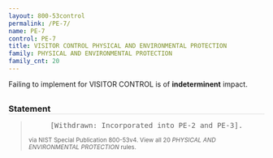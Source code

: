 ```yaml
---
layout: 800-53control
permalink: /PE-7/
name: PE-7
control: PE-7
title: VISITOR CONTROL PHYSICAL AND ENVIRONMENTAL PROTECTION
family: PHYSICAL AND ENVIRONMENTAL PROTECTION
family_cnt: 20
---
```

<p class="text-">Failing to implement for VISITOR CONTROL is of <b>indeterminent</b> impact.</p>

<h3 style="border-bottom:1px solid #ddd;margin:30px 0 8px 0;">Statement</h3>
<blockquote>
<pre>     [Withdrawn: Incorporated into PE-2 and PE-3]. 
</pre>
<p><small>via NIST Special Publication 800-53v4. View all 20 <i>PHYSICAL AND ENVIRONMENTAL PROTECTION</i> rules. <a href="/cce/ssg/group/$Group_id"><span class="glyphicon glyphicon-link"></span></a> </small></p>
</blockquote>

